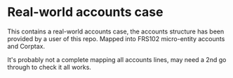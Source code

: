 
# Real-world accounts case

This contains a real-world accounts case, the accounts structure has been
provided by a user of this repo.  Mapped into FRS102 micro-entity accounts
and Corptax.

It's probably not a complete mapping all accounts lines, may need a 2nd
go through to check it all works.